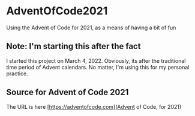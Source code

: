 # AdventOfCode2021
Using the Advent of Code for 2021, as a means of having a bit of fun

## Note: I'm starting this after the fact
I started this project on March 4, 2022. Obviously, its after the traditional time period of Advent calendars. No matter, I'm using this for my personal practice.

## Source for Advent of Code 2021
The URL is here [https://adventofcode.com](Advent of Code, for 2021)